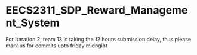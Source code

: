 # EECS2311_SDP_Reward_Management_System
For Iteration 2, team 13 is taking the 12 hours submission delay, thus please mark us for commits upto friday midngiht
